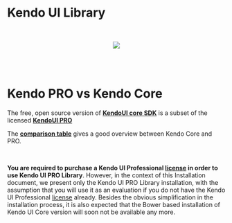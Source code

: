 # Kendo UI Library
<p>&nbsp;</p>

<p align=center>
<img src="https://user-images.githubusercontent.com/2712405/30749199-abe1a2bc-9f80-11e7-9d45-248ef4ba0646.png"></img>
<br><br>
</p>
<p>&nbsp;</p>


# Kendo PRO vs Kendo Core

The free, open source version of **[KendoUI core SDK](http://www.telerik.com/download/kendo-ui-core)** is a subset of the licensed **[KendoUI PRO](http://www.telerik.com/purchase/kendo-ui)**

The **[comparison table](http://www.telerik.com/kendo-ui/comparison)** gives a good overview between Kendo Core and PRO.

<p>&nbsp;</p>

**You are required to purchase a Kendo UI Professional [license](http://www.telerik.com/purchase/kendo-ui) in order to use Kendo UI PRO Library**. However, in the context of this Installation document, we present only the Kendo UI PRO Library installation, with the assumption that you will use it as an evaluation if you do not have the Kendo UI Professional [license](http://www.telerik.com/purchase/kendo-ui) already. Besides the obvious simplification in the installation process, it is also expected that the Bower based installation of Kendo UI Core version will soon not be available any more.
